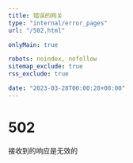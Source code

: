 ```yaml
---
title: 错误的网关
type: "internal/error_pages"
url: "/502.html"

onlyMain: true

robots: noindex, nofollow
sitemap_exclude: true
rss_exclude: true

date: "2023-03-28T00:00:28+08:00"
---
```


<div class="text-center py-5">
    <h1 class="display-1">502</h1>
    <p class="display-2">接收到的响应是无效的</p>
</div>